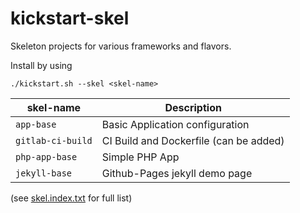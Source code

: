 # kickstart-skel
Skeleton projects for various frameworks and flavors. 

Install by using

```
./kickstart.sh --skel <skel-name>
```

| skel-name             | Description                               |
|-----------------------|-------------------------------------------|
| `app-base`            | Basic Application configuration           |
| `gitlab-ci-build`     | CI Build and Dockerfile (can be added)    |
| `php-app-base`        | Simple PHP App                            |
| `jekyll-base`         | Github-Pages jekyll demo page             |

(see [skel.index.txt](skel.index.txt) for full list)


